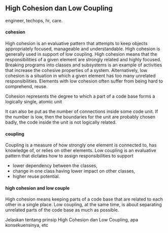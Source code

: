 ## High Cohesion dan Low Coupling

engineer, techops, hr, care.  

#### cohesion

High cohesion is an evaluative pattern that attempts to keep objects appropriately focused,
manageable and understandable. High cohesion is generally used in support of low coupling. 
High cohesion means that the responsibilities of a given element are strongly related and highly focused. 
Breaking programs into classes and subsystems is an example of activities that increase the cohesive properties of a system. 
Alternatively, low cohesion is a situation in which a given element has too many unrelated responsibilities. 
Elements with low cohesion often suffer from being hard to comprehend, reuse.


Cohesion represents the degree to which a part of a code base forms a logically single, atomic unit

It can also be put as the number of connections inside some code unit. 
If the number is low, then the boundaries for the unit are probably chosen badly, 
the code inside the unit is not logically related.



#### coupling

Coupling is a measure of how strongly one element is connected to, 
has knowledge of, or relies on other elements. 
Low coupling is an evaluative pattern that dictates how to assign responsibilities to support

- lower dependency between the classes,
- change in one class having lower impact on other classes,
- higher reuse potential.



#### high cohesion and low couple 

High cohesion means keeping parts of a code base that are related to each other in a single place. 
Low coupling, at the same time, is about separating unrelated parts of the code base as much as possible.


Jelaskan tentang prinsip High Cohesion dan Low Coupling, apa konsekuensinya, etc
